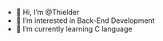 - 👋 Hi, I’m @Thielder
- 👀 I’m interested in Back-End Development
- 🌱 I’m currently learning C language

<!---
Thielder/Thielder is a ✨ special ✨ repository because its `README.md` (this file) appears on your GitHub profile.
You can click the Preview link to take a look at your changes.
--->

